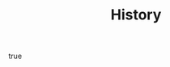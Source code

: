 ---
layout: page
title:  "History"
hero:
    text: "Inherited land, the understanding of how to grow and cook food and a warm welcome to our table."
    image:
        url: Jericho_0015.jpg
        alt: "Restaurant Jericho, Rich Stevens"
        ar: "3:4"
    align: right
body:
    feature:
        text: "A farm upbringing instils practicality and passion, a stubborn resolve and the creativity to use what we have got. A 200 year history farming Jericho inspired the restaurant and drives our passion for humble and honest hospitality."
        images:
            - url: Jericho_Farm.jpg
              alt: "A tractor at Jericho Farm"
              orientation: landscape
        align: right
    textBlocks:
        - heading: "Restaurant Jericho"
          text: "Self taught, Rich and Grace have created a beautiful space using materials salvaged from Jericho Farm.
Having learnt the industry over the last 7 years they opened Jericho in 2022.


Committed to individuality, they give a warm and honest welcome to every guest."
          images:
            - url: Jericho_001.jpg
              alt: "Restaurant Jericho internal"
              orientation: landscape
            - url: Jericho_0018.jpg
              alt: "Tending to the kitchen garden"
              orientation: portrait
seo:
    title: "History"
    description: "A farm upbringing instils practicality and passion, a stubborn resolve and the creativity to use what we have got. A 200 year history farming Jericho inspired the restaurant and drives our passion for humble and honest hospitality."
    image:
        url: Jericho_Farm.jpg
        alt: "A tractor at Jericho Farm"
---